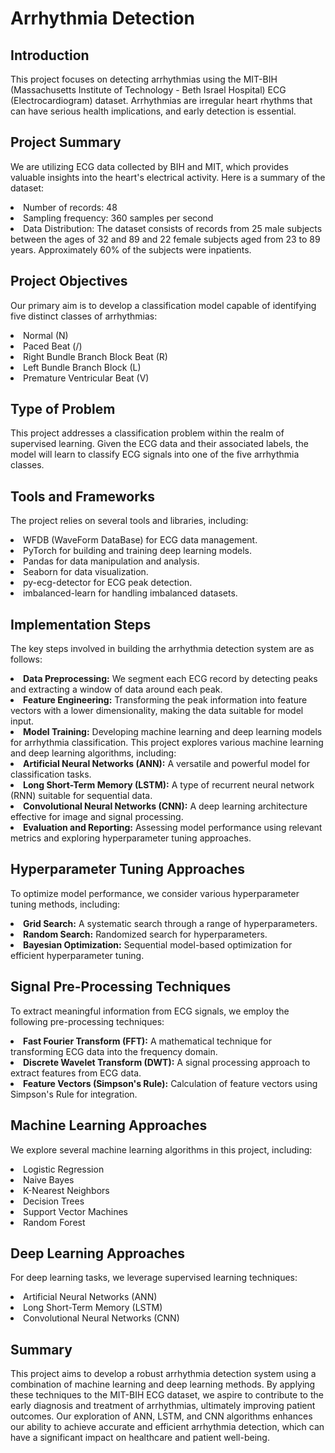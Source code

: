 # Arrhythmia Detection
## Introduction
<p>This project focuses on detecting arrhythmias using the MIT-BIH (Massachusetts Institute of Technology - Beth Israel Hospital) ECG (Electrocardiogram) dataset. Arrhythmias are irregular heart rhythms that can have serious health implications, and early detection is essential.</p>

## Project Summary
<p>We are utilizing ECG data collected by BIH and MIT, which provides valuable insights into the heart's electrical activity. Here is a summary of the dataset:</p>

<li>Number of records: 48</li>
<li>Sampling frequency: 360 samples per second</li>
<li>Data Distribution: The dataset consists of records from 25 male subjects between the ages of 32 and 89 and 22 female subjects aged from 23 to 89 years. Approximately 60% of the subjects were inpatients.</li>

## Project Objectives
<p>Our primary aim is to develop a classification model capable of identifying five distinct classes of arrhythmias:</p>

<li>Normal (N)</li>
<li>Paced Beat (/)</li>
<li>Right Bundle Branch Block Beat (R)</li>
<li>Left Bundle Branch Block (L)</li>
<li>Premature Ventricular Beat (V)</li>

## Type of Problem
<p>This project addresses a classification problem within the realm of supervised learning. Given the ECG data and their associated labels, the model will learn to classify ECG signals into one of the five arrhythmia classes.</p>

## Tools and Frameworks
<p>The project relies on several tools and libraries, including:</p>

<li>WFDB (WaveForm DataBase) for ECG data management.</li>
<li>PyTorch for building and training deep learning models.</li>
<li>Pandas for data manipulation and analysis.</li>
<li>Seaborn for data visualization.</li>
<li>py-ecg-detector for ECG peak detection.</li>
<li>imbalanced-learn for handling imbalanced datasets.</li>

## Implementation Steps
<p>The key steps involved in building the arrhythmia detection system are as follows:</p>

<li><b>Data Preprocessing:</b> We segment each ECG record by detecting peaks and extracting a window of data around each peak.</li>

<li><b>Feature Engineering:</b> Transforming the peak information into feature vectors with a lower dimensionality, making the data suitable for model input.</li>

<li><b>Model Training:</b> Developing machine learning and deep learning models for arrhythmia classification. This project explores various machine learning and deep learning algorithms, including:

<li><b>Artificial Neural Networks (ANN):</b> A versatile and powerful model for classification tasks.</li>
<li><b>Long Short-Term Memory (LSTM):</b> A type of recurrent neural network (RNN) suitable for sequential data.</li>
<li><b>Convolutional Neural Networks (CNN):</b> A deep learning architecture effective for image and signal processing.</li>
</li>
<li><b>Evaluation and Reporting:</b> Assessing model performance using relevant metrics and exploring hyperparameter tuning approaches.<lli>

## Hyperparameter Tuning Approaches
<p>To optimize model performance, we consider various hyperparameter tuning methods, including:</p>

<li><b>Grid Search:</b> A systematic search through a range of hyperparameters.</li>
<li><b>Random Search:</b> Randomized search for hyperparameters.</li>
<li><b>Bayesian Optimization:</b> Sequential model-based optimization for efficient hyperparameter tuning.</li>

## Signal Pre-Processing Techniques
<p>To extract meaningful information from ECG signals, we employ the following pre-processing techniques:</p>

<li><b>Fast Fourier Transform (FFT):</b> A mathematical technique for transforming ECG data into the frequency domain.</li>
<li><b>Discrete Wavelet Transform (DWT):</b> A signal processing approach to extract features from ECG data.</li>
<li><b>Feature Vectors (Simpson's Rule):</b> Calculation of feature vectors using Simpson's Rule for integration.</li>

## Machine Learning Approaches

<p>We explore several machine learning algorithms in this project, including:</p>

<li>Logistic Regression</li>
<li>Naive Bayes</li>
<li>K-Nearest Neighbors</li>
<li>Decision Trees</li>
<li>Support Vector Machines</li>
<li>Random Forest</li>

## Deep Learning Approaches
<p>For deep learning tasks, we leverage supervised learning techniques:</p>

<li>Artificial Neural Networks (ANN)</li>
<li>Long Short-Term Memory (LSTM)</li>
<li>Convolutional Neural Networks (CNN)</li>

## Summary
<p>This project aims to develop a robust arrhythmia detection system using a combination of machine learning and deep learning methods. By applying these techniques to the MIT-BIH ECG dataset, we aspire to contribute to the early diagnosis and treatment of arrhythmias, ultimately improving patient outcomes. Our exploration of ANN, LSTM, and CNN algorithms enhances our ability to achieve accurate and efficient arrhythmia detection, which can have a significant impact on healthcare and patient well-being.</p>






